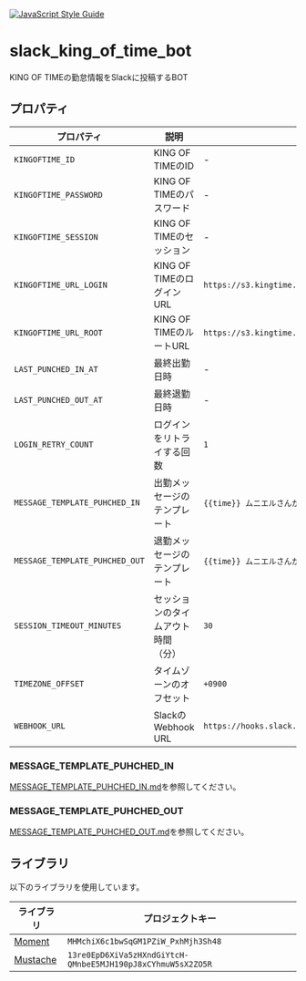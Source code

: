 [![JavaScript Style Guide](https://img.shields.io/badge/code_style-standard-brightgreen.svg)](https://standardjs.com)

# slack_king_of_time_bot
KING OF TIMEの勤怠情報をSlackに投稿するBOT

## プロパティ
|プロパティ|説明|例|
|---|---|---|
|`KINGOFTIME_ID`|KING OF TIMEのID|-|
|`KINGOFTIME_PASSWORD`|KING OF TIMEのパスワード|-|
|`KINGOFTIME_SESSION`|KING OF TIMEのセッション|-|
|`KINGOFTIME_URL_LOGIN`|KING OF TIMEのログインURL|`https://s3.kingtime.jp/admin`|
|`KINGOFTIME_URL_ROOT`|KING OF TIMEのルートURL|`https://s3.kingtime.jp`|
|`LAST_PUNCHED_IN_AT`|最終出勤日時|-|
|`LAST_PUNCHED_OUT_AT`|最終退勤日時|-|
|`LOGIN_RETRY_COUNT`|ログインをリトライする回数|`1`|
|`MESSAGE_TEMPLATE_PUHCHED_IN`|出勤メッセージのテンプレート|`{{time}} ムニエルさんが出勤しました。`|
|`MESSAGE_TEMPLATE_PUHCHED_OUT`|退勤メッセージのテンプレート|`{{time}} ムニエルさんが退勤しました。`|
|`SESSION_TIMEOUT_MINUTES`|セッションのタイムアウト時間（分）|`30`|
|`TIMEZONE_OFFSET`|タイムゾーンのオフセット|`+0900`|
|`WEBHOOK_URL`|SlackのWebhook URL|`https://hooks.slack.com/services/T00000000/B00000000/XXXXXXXXXXXXXXXXXXXXXXXX`|

### MESSAGE_TEMPLATE_PUHCHED_IN
[MESSAGE_TEMPLATE_PUHCHED_IN.md](MESSAGE_TEMPLATE_PUHCHED_IN.md)を参照してください。

### MESSAGE_TEMPLATE_PUHCHED_OUT
[MESSAGE_TEMPLATE_PUHCHED_OUT.md](MESSAGE_TEMPLATE_PUHCHED_OUT.md)を参照してください。

## ライブラリ
以下のライブラリを使用しています。

|ライブラリ|プロジェクトキー|
|---|---|
|[Moment](https://momentjs.com/)|`MHMchiX6c1bwSqGM1PZiW_PxhMjh3Sh48`|
|[Mustache](https://github.com/munierujp/Mustache.gs)|`13re0EpD6XiVa5zHXndGiYtcH-QMnbeE5MJH190pJ8xCYhmuW5sX2ZO5R`|
